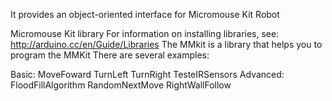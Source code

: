 It provides an object-oriented interface for Micromouse Kit Robot

Micromouse Kit library For information on installing libraries, see: http://arduino.cc/en/Guide/Libraries The MMkit is a library that helps you to program the MMKit There are several examples: 

Basic: MoveFoward TurnLeft TurnRight TesteIRSensors 
Advanced: FloodFillAlgorithm RandomNextMove RightWallFollow

